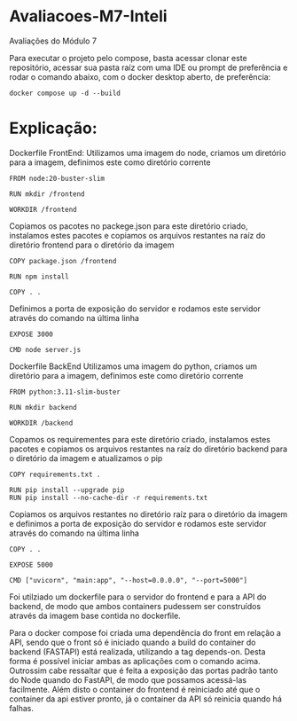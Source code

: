 # Avaliacoes-M7-Inteli
Avaliações do Módulo 7

Para executar o projeto pelo compose, basta acessar clonar este repositório, acessar sua pasta raíz com uma IDE ou prompt de preferência e rodar o comando abaixo, com o docker desktop aberto, de preferência:

```
docker compose up -d --build 
```

# Explicação: 
Dockerfile FrontEnd: 
Utilizamos uma imagem do node, criamos um diretório para a imagem, definimos este como diretório corrente
```
FROM node:20-buster-slim

RUN mkdir /frontend 

WORKDIR /frontend
```
Copiamos os pacotes no packege.json para este diretório criado, instalamos estes pacotes e copiamos os arquivos restantes na raíz do diretório frontend para o diretório da imagem
```
COPY package.json /frontend

RUN npm install

COPY . .
```
Definimos a porta de exposição do servidor e rodamos este servidor através do comando na última linha
```
EXPOSE 3000 

CMD node server.js
```

Dockerfile BackEnd
Utilizamos uma imagem do python, criamos um diretório para a imagem, definimos este como diretório corrente
```
FROM python:3.11-slim-buster

RUN mkdir backend

WORKDIR /backend 
```
Copamos os requirementes para este diretório criado, instalamos estes pacotes e copiamos os arquivos restantes na raíz do diretório backend para o diretório da imagem e atualizamos o pip 
```
COPY requirements.txt .

RUN pip install --upgrade pip
RUN pip install --no-cache-dir -r requirements.txt
```
Copiamos os arquivos restantes no diretório raíz para o diretório da imagem e definimos a porta de exposição do servidor e rodamos este servidor através do comando na última linha
```
COPY . . 

EXPOSE 5000

CMD ["uvicorn", "main:app", "--host=0.0.0.0", "--port=5000"]
```


Foi utilziado um dockerfile para o servidor do frontend e para a API do backend, de modo que ambos containers pudessem ser construídos através da imagem base contida no dockerfile. 

Para o docker compose foi criada uma dependência do front em relação a API, sendo que o front só é iniciado quando a build do container do backend (FASTAPI) está realizada, utilizando a tag depends-on. Desta forma é possível iniciar ambas as aplicações com o comando acima. 
Outrossim cabe ressaltar que é feita a exposição das portas padrão tanto do Node quando do FastAPI, de modo que possamos acessá-las facilmente. Além disto o container do frontend é reiniciado até que o container da api estiver pronto, já o container da API só reinicia quando há falhas.
